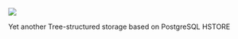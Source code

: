 [![](https://api.travis-ci.org/jianingy/treestore.png?branch=master)](https://travis-ci.org/jianingy/treestore)

Yet another Tree-structured storage based on PostgreSQL HSTORE
